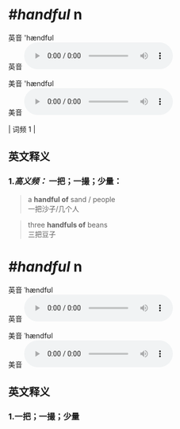 # ***\#handful*** n
英音 'hændfʊl  
英音
<audio src="./media/handful-B.aac" controls="controls"></audio>

美音 'hændfʊl  
美音
<audio src="./media/handful.aac" controls="controls"></audio>



| 词频 1 |  

英文释义
---
### 1.*高义频：* **一把；一撮；少量：**  

 > a **handful of** sand / people   
 > 一把沙子/几个人    

 > three **handfuls of** beans   
 > 三把豆子    


# ***\#handful*** n
英音 ˈhændfʊl  
英音
<audio src="./media/handful1_AAC.aac" controls="controls"></audio>

美音 ˈhændfʊl  
美音
<audio src="./media/handful2_AAC.aac" controls="controls"></audio>



  

英文释义
---
### 1.**一把；一撮；少量**  


